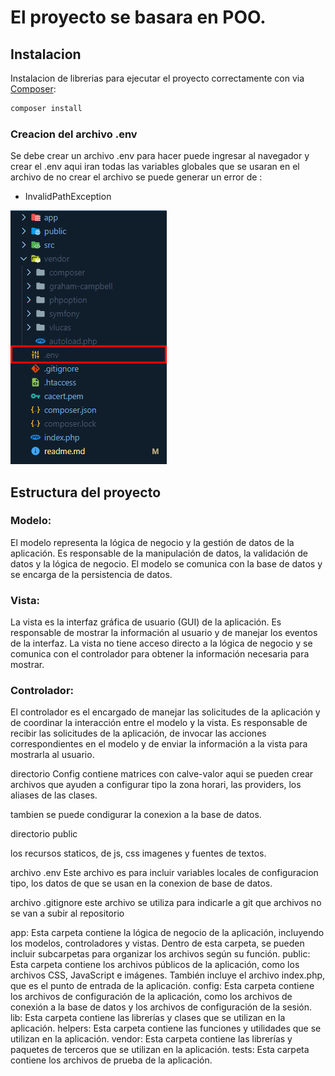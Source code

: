 # El proyecto se basara en POO.


## Instalacion

Instalacion de librerias para ejecutar el proyecto correctamente con via [Composer](https://getcomposer.org/):

```bash
composer install
```
### Creacion del archivo .env 
  Se debe crear un archivo .env para hacer puede ingresar al navegador y crear el .env aqui iran todas las variables globales que se usaran en el archivo 
  de no crear el archivo se puede generar un error de :
  - InvalidPathException

  ![imagen de referencia para saber en donde crear el archivo .env](/src/img/foto%20env.png)



## Estructura del proyecto 

### Modelo: 
  El modelo representa la lógica de negocio y la gestión de datos de la aplicación. Es responsable de la manipulación de datos, la validación de datos y la lógica de negocio. El modelo se comunica con la base de datos y se encarga de la persistencia de     datos.
### Vista:
  La vista es la interfaz gráfica de usuario (GUI) de la aplicación. Es responsable de mostrar la información al usuario y de manejar los eventos de la interfaz. La vista no tiene acceso directo a la lógica de negocio y se comunica con el controlador       para obtener la información necesaria para mostrar.
### Controlador: 
  El controlador es el encargado de manejar las solicitudes de la aplicación y de coordinar la interacción entre el modelo y la vista. Es responsable de recibir las solicitudes de la aplicación, de invocar las acciones correspondientes en el modelo y de    enviar la información a la vista para mostrarla al usuario.


directorio Config 
contiene matrices con calve-valor aqui se pueden crear archivos que ayuden a configurar 
tipo la zona horari, las providers, los aliases de las clases.

tambien se puede condigurar la conexion a la base de datos. 


directorio public 

los recursos staticos, de js, css imagenes y fuentes de textos.

archivo .env 
Este archivo es para incluir variables locales de configuracion tipo, los datos de que se usan en la conexion de base 
de datos. 

archivo .gitignore
este archivo se utiliza para indicarle a git que archivos no se van a subir al repositorio


app: Esta carpeta contiene la lógica de negocio de la aplicación, incluyendo los modelos, controladores y vistas. Dentro de esta carpeta, se pueden incluir subcarpetas para organizar los archivos según su función.
public: Esta carpeta contiene los archivos públicos de la aplicación, como los archivos CSS, JavaScript e imágenes. También incluye el archivo index.php, que es el punto de entrada de la aplicación.
config: Esta carpeta contiene los archivos de configuración de la aplicación, como los archivos de conexión a la base de datos y los archivos de configuración de la sesión.
lib: Esta carpeta contiene las librerías y clases que se utilizan en la aplicación.
helpers: Esta carpeta contiene las funciones y utilidades que se utilizan en la aplicación.
vendor: Esta carpeta contiene las librerías y paquetes de terceros que se utilizan en la aplicación.
tests: Esta carpeta contiene los archivos de prueba de la aplicación.

